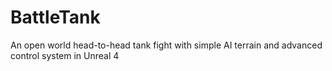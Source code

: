 # BattleTank
An open world head-to-head tank fight with simple AI terrain and advanced control system in Unreal 4
